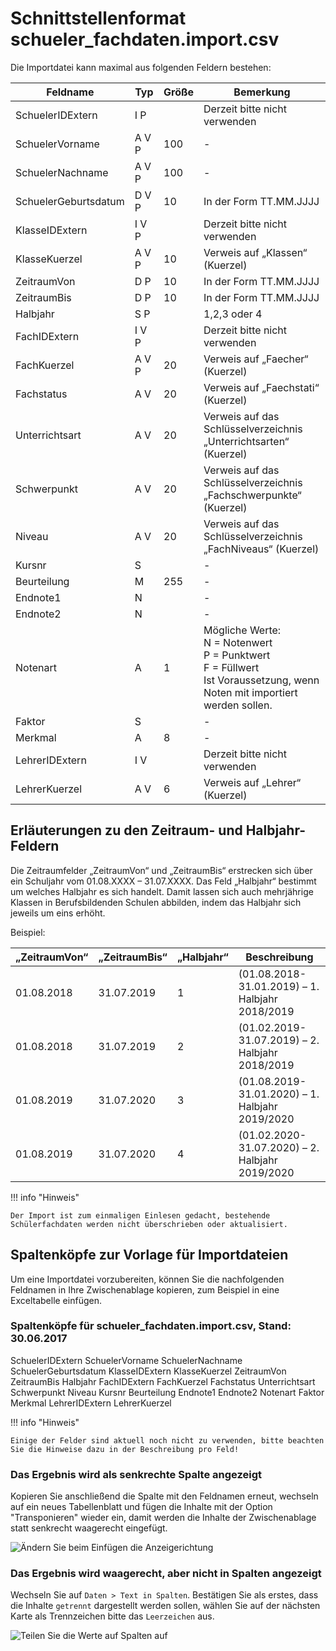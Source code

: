 # Schnittstellenformat schueler_fachdaten.import.csv

Die Importdatei kann maximal aus folgenden Feldern bestehen:

Feldname |Typ |Größe |Bemerkung
--|--|--|--
SchuelerIDExtern| I P||  Derzeit bitte nicht verwenden
SchuelerVorname| A V P |100|-
SchuelerNachname| A V P |100|-
SchuelerGeburtsdatum| D V P |10| In der Form TT.MM.JJJJ
KlasseIDExtern| I V P|  |Derzeit bitte nicht verwenden
KlasseKuerzel| A V P |10 |Verweis auf „Klassen“ (Kuerzel)
ZeitraumVon |D P| 10 |In der Form TT.MM.JJJJ
ZeitraumBis |D P |10 |In der Form TT.MM.JJJJ
Halbjahr |S P||  1,2,3 oder 4
FachIDExtern |I V P || Derzeit bitte nicht verwenden
FachKuerzel |A V P |20| Verweis auf „Faecher“ (Kuerzel)
Fachstatus |A V |20| Verweis auf „Faechstati“ (Kuerzel)
Unterrichtsart|A V |20| Verweis auf das Schlüsselverzeichnis „Unterrichtsarten“ (Kuerzel)
Schwerpunkt |A V |20| Verweis auf das Schlüsselverzeichnis „Fachschwerpunkte“ (Kuerzel)
Niveau| A V |20 |Verweis auf das Schlüsselverzeichnis „FachNiveaus“ (Kuerzel)
Kursnr| S|| -
Beurteilung |M| 255 |-
Endnote1 |N| |-
Endnote2 |N| |-
Notenart |A| 1| Mögliche Werte:<br/>N = Notenwert<br/>P = Punktwert<br/>F = Füllwert<br/>Ist Voraussetzung, wenn Noten mit importiert werden sollen.
Faktor| S|| -
Merkmal| A| 8| -
LehrerIDExtern |I V | |Derzeit bitte nicht verwenden
LehrerKuerzel |A V |6| Verweis auf „Lehrer“ (Kuerzel)

## Erläuterungen zu den Zeitraum- und Halbjahr- Feldern

Die Zeitraumfelder „ZeitraumVon“ und „ZeitraumBis“ erstrecken sich über ein Schuljahr vom 01.08.XXXX – 31.07.XXXX. Das Feld „Halbjahr“ bestimmt um welches Halbjahr es sich handelt.
Damit lassen sich auch mehrjährige Klassen in Berufsbildenden Schulen abbilden, indem das Halbjahr sich jeweils um eins erhöht.

Beispiel:

„ZeitraumVon“| „ZeitraumBis“ |„Halbjahr“ | Beschreibung
--|--|--|--
01.08.2018 |  31.07.2019 | 1  |(01.08.2018-31.01.2019) – 1. Halbjahr 2018/2019
01.08.2018 |  31.07.2019 | 2  |(01.02.2019-31.07.2019) – 2. Halbjahr 2018/2019
01.08.2019 |  31.07.2020 | 3   |(01.08.2019-31.01.2020) – 1. Halbjahr 2019/2020
01.08.2019 |  31.07.2020     | 4   |(01.02.2020-31.07.2020) – 2. Halbjahr 2019/2020

!!! info "Hinweis"

    Der Import ist zum einmaligen Einlesen gedacht, bestehende Schülerfachdaten werden nicht überschrieben oder aktualisiert.

## Spaltenköpfe zur Vorlage für Importdateien

Um eine Importdatei vorzubereiten, können Sie die nachfolgenden Feldnamen in Ihre Zwischenablage kopieren, zum Beispiel in eine Exceltabelle einfügen.

### Spaltenköpfe für schueler_fachdaten.import.csv, Stand: 30.06.2017

SchuelerIDExtern
SchuelerVorname
SchuelerNachname
SchuelerGeburtsdatum
KlasseIDExtern
KlasseKuerzel
ZeitraumVon
ZeitraumBis
Halbjahr
FachIDExtern
FachKuerzel
Fachstatus
Unterrichtsart
Schwerpunkt
Niveau
Kursnr
Beurteilung
Endnote1
Endnote2
Notenart
Faktor
Merkmal
LehrerIDExtern
LehrerKuerzel

!!! info "Hinweis"

    Einige der Felder sind aktuell noch nicht zu verwenden, bitte beachten Sie die Hinweise dazu in der Beschreibung pro Feld!

### Das Ergebnis wird als senkrechte Spalte angezeigt

Kopieren Sie anschließend die Spalte mit den Feldnamen erneut, wechseln auf ein neues Tabellenblatt und fügen die Inhalte mit der Option "Transponieren" wieder ein, damit werden die Inhalte der Zwischenablage statt senkrecht waagerecht eingefügt.

![Ändern Sie beim Einfügen die Anzeigerichtung](/assets/images/importe/magimp-8.png)

### Das Ergebnis wird waagerecht, aber nicht in Spalten angezeigt

Wechseln Sie auf `Daten > Text in Spalten`. Bestätigen Sie als erstes, dass die Inhalte `getrennt` dargestellt werden sollen, wählen Sie auf der nächsten Karte als Trennzeichen bitte das ``Leerzeichen`` aus.

![Teilen Sie die Werte auf Spalten auf](/assets/images/importe/magimp-9.png)
